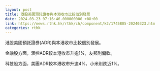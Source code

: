 ```yaml
---
layout: post
title: 港股美國預託證券與本港收市比較個別發展
date: 2024-03-23 07:16:46.000000000 +08:00
link: https://news.rthk.hk/rthk/ch/component/k2/1745885-20240323.htm
categories: rthk
---
```


港股美國預託證券(ADR)與本港收市比較個別發展。

金融股方面，滙控ADR較本港收市升逾1%，友邦則偏軟。

科技股方面，美團ADR較本港收市升逾4%，小米則跌近1%。
